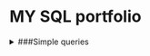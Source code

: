 # MY SQL portfolio

<details>
<summary>###Simple queries</summary>
<br>
  
**1. Remove String Spaces**
  
  Your task is to remove the spaces from the string, then return the resultant string.
  **Solution**
  
  ---

```sql
-- # write your SQL statement here: you are given a table 'nospace' with column 'x', return a table with column 'x' and your result in a column named 'res'
  SELECT x, REPLACE(x, ' ', '') AS res 
FROM nospace
```
</details>
